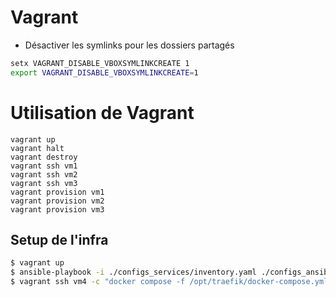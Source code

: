# Vagrant

- Désactiver les symlinks pour les dossiers partagés
```bash
setx VAGRANT_DISABLE_VBOXSYMLINKCREATE 1
export VAGRANT_DISABLE_VBOXSYMLINKCREATE=1
```

# Utilisation de Vagrant
```
vagrant up
vagrant halt
vagrant destroy
vagrant ssh vm1
vagrant ssh vm2
vagrant ssh vm3
vagrant provision vm1
vagrant provision vm2
vagrant provision vm3
```

## Setup de l'infra

```bash
$ vagrant up
$ ansible-playbook -i ./configs_services/inventory.yaml ./configs_ansible/install_elk.yaml
$ vagrant ssh vm4 -c "docker compose -f /opt/traefik/docker-compose.yml logs peertube | grep -A1 root"
```
